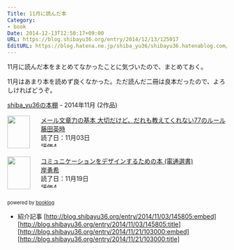 ```yaml
---
Title: 11月に読んだ本
Category:
- book
Date: 2014-12-13T12:50:17+09:00
URL: https://blog.shibayu36.org/entry/2014/12/13/125017
EditURL: https://blog.hatena.ne.jp/shiba_yu36/shibayu36.hatenablog.com/atom/entry/8454420450076905917
---
```


11月に読んだ本をまとめてなかったことに気づいたので、まとめておく。

11月はあまり本を読めず良くなかった。ただ読んだ二冊は良本だったので、よろしければどうぞ。


<div style="margin-bottom:15px;"><a href="http://booklog.jp/users/shibayu36" target="_blank">shiba_yu36の本棚</a> - 2014年11月 (2作品)</div><div style="margin-bottom:5px;"><div style="width:75px;height:75px;float:left;margin-right:2px;"><a href="http://booklog.jp/item/1/4534047169" target="_blank"><img src="http://ecx.images-amazon.com/images/I/31ucpsG4LRL._SL75_.jpg" width="52" height="75" alt="" /></a></div><div><a href="http://booklog.jp/item/1/4534047169" target="_blank">メール文章力の基本 大切だけど、だれも教えてくれない77のルール</a><br /><a href="http://booklog.jp/author/%E8%97%A4%E7%94%B0%E8%8B%B1%E6%99%82" target="_blank">藤田英時</a><br />読了日：11月03日<br /><img src="http://booklog.jp/images/rank/4.gif" width="59" height="12" alt="評価4" /></div><br style="clear:both;" /></div><div style="margin-bottom:5px;"><div style="width:75px;height:75px;float:left;margin-right:2px;"><a href="http://booklog.jp/item/1/4885531985" target="_blank"><img src="http://ecx.images-amazon.com/images/I/41Z-W%2B3NKmL._SL75_.jpg" width="53" height="75" alt="" /></a></div><div><a href="http://booklog.jp/item/1/4885531985" target="_blank">コミュニケーションをデザインするための本 (電通選書)</a><br /><a href="http://booklog.jp/author/%E5%B2%B8%E5%8B%87%E5%B8%8C" target="_blank">岸勇希</a><br />読了日：11月19日<br /><img src="http://booklog.jp/images/rank/4.gif" width="59" height="12" alt="評価4" /></div><br style="clear:both;" /></div><div style="margin:10px 0;font-size:80%;">powered by <a href="http://booklog.jp" target="_blank">booklog</a></div>

* 紹介記事
[http://blog.shibayu36.org/entry/2014/11/03/145805:embed]
[http://blog.shibayu36.org/entry/2014/11/03/145805:title]
[http://blog.shibayu36.org/entry/2014/11/21/103000:embed]
[http://blog.shibayu36.org/entry/2014/11/21/103000:title]
